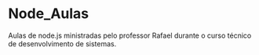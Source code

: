 # Node_Aulas
Aulas de node.js ministradas pelo professor Rafael durante o curso técnico de desenvolvimento de sistemas. 
